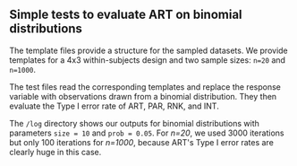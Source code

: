 ## Simple tests to evaluate ART on binomial distributions

The template files provide a structure for the sampled datasets. We provide templates for a 4x3 within-subjects design and two sample sizes: ``n=20`` and ``n=1000``.

The test files read the corresponding templates and replace the response variable with observations drawn from a binomial distribution. They then evaluate the Type I error rate of ART, PAR, RNK, and INT. 

The ``/log`` directory shows our outputs for binomial distributions with parameters ``size = 10`` and ``prob = 0.05``. For *n=20*, we used 3000 iterations but only 100 iterations for *n=1000*, because ART's Type I error rates are clearly huge in this case. 